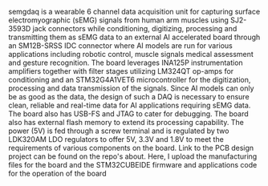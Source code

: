 semgdaq is a wearable 6 channel data acquisition unit for capturing surface electromyographic (sEMG) signals from human arm muscles using SJ2-3593D jack connectors while conditioning, digitizing, processing and transmitting them as sEMG data to an external AI accelerated board through an SM12B-SRSS IDC connector where AI models are run for various applications including robotic control, muscle signals medical assessment and gesture recognition. The board leverages INA125P instrumentation amplifiers together with filter stages utilizing LM324QT op-amps for conditioning and an STM32G4A1VET6 microcontroller for the digitization, processing and data transmission of the signals. Since AI models can only be as good as the data, the design of such a DAQ is necessary to ensure clean, reliable and real-time data for AI applications requiring sEMG data. The board also has USB-FS and JTAG to cater for debugging. The board also has external flash memory to extend its processing capability. The power (5V) is fed through a screw terminal and is regulated by two LDK320AM LDO regulators to offer 5V, 3.3V and 1.8V to meet the requirements of various components on the board. Link to the PCB design project can be found on the repo's about. Here, I upload the manufacturing files for the board and the STM32CUBEIDE firmware and applications code for the operation of the board
